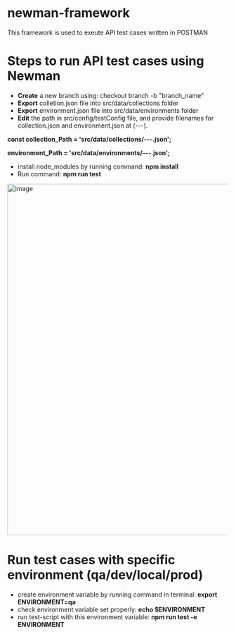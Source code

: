 # newman-framework
This framework is used to exeute API test cases written in POSTMAN

# Steps to run API test cases using Newman
- **Create** a new branch using: checkout branch -b "branch_name"
- **Export** colletion.json file into src/data/collections folder
- **Export** environment.json file into src/data/environments folder
- **Edit** the path in src/config/testConfig file, and provide filenames for collection.json and environment.json at (---).
  
 **const collection_Path = 'src/data/collections/---.json';**
 
 **environment_Path = 'src/data/environments/---.json';**
- install node_modules by running command: **npm install**
- Run command: **npm run test**
<img width="797" alt="image" src="https://github.com/Sunny-sp/newman-framework/assets/105594569/1cc35eb6-7b6f-492b-af15-8162168e73b4">

# Run test cases with specific environment **(qa/dev/local/prod)**
- create environment variable by running command in terminal: **export ENVIRONMENT=qa**
- check environment variable set properly: **echo $ENVIRONMENT**
- run test-script with this environment variable: **npm run test -e ENVIRONMENT**
